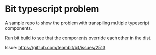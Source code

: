 # Bit typescript problem

A sample repo to show the problem with transpiling multiple typescript components.  

Run bit build to see that the components override each other in the dist. 

Issue: https://github.com/teambit/bit/issues/2513